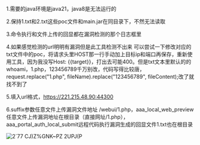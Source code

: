 1.需要的java环境是java21，java8是无法运行的

2.保持1.txt和2.txt这些poc文件和main.jar在同目录下，不然无法读取

3.命令执行和文件上传的回显都在漏洞检测的那个日志框里

4.如果感觉检测的url明明有漏洞但是此工具检测不出来 可以尝试一下修改对应的txt文件中的poc，将请求头里HOST那一行手动加上目标ip和端口再保存，重新使用工具，因为我没写Host: {{target}}，打出去可能400。但是txt文本里默认的的whoami，1.php，123456789千万别改，代码写得比较唐，request.replace("1.php", fileName).replace("123456789", fileContent);改了就找不到了

5.填入url格式，https://221.215.48.90:44300

6.suffix参数任意文件上传漏洞文件地址 /webui/1.php，aaa_local_web_preview 任意文件上传漏洞地址在根目录（直接网址/1.php），aaa_portal_auth_local_submit远程代码执行漏洞生成的回显文件1.txt也在根目录

![2`77 CJ)Z%GNK~PZ 2UPJ(P](https://github.com/OracleNep/ahmyTool/assets/159681973/062a86ca-162d-42fd-8b23-8b1d2d7dd504)


